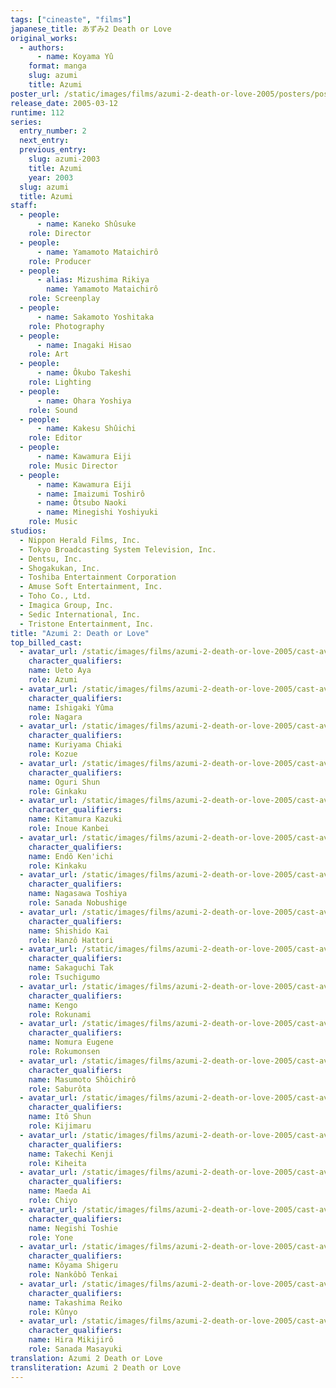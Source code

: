 ```yaml
---
tags: ["cineaste", "films"]
japanese_title: あずみ2 Death or Love
original_works:
  - authors:
      - name: Koyama Yû
    format: manga
    slug: azumi
    title: Azumi
poster_url: /static/images/films/azumi-2-death-or-love-2005/posters/poster.jpg
release_date: 2005-03-12
runtime: 112
series:
  entry_number: 2
  next_entry:
  previous_entry:
    slug: azumi-2003
    title: Azumi
    year: 2003
  slug: azumi
  title: Azumi
staff:
  - people:
      - name: Kaneko Shûsuke
    role: Director
  - people:
      - name: Yamamoto Mataichirô
    role: Producer
  - people:
      - alias: Mizushima Rikiya
        name: Yamamoto Mataichirô
    role: Screenplay
  - people:
      - name: Sakamoto Yoshitaka
    role: Photography
  - people:
      - name: Inagaki Hisao
    role: Art
  - people:
      - name: Ôkubo Takeshi
    role: Lighting
  - people:
      - name: Ohara Yoshiya
    role: Sound
  - people:
      - name: Kakesu Shûichi
    role: Editor
  - people:
      - name: Kawamura Eiji
    role: Music Director
  - people:
      - name: Kawamura Eiji
      - name: Imaizumi Toshirô
      - name: Ôtsubo Naoki
      - name: Minegishi Yoshiyuki
    role: Music
studios:
  - Nippon Herald Films, Inc.
  - Tokyo Broadcasting System Television, Inc.
  - Dentsu, Inc.
  - Shogakukan, Inc.
  - Toshiba Entertainment Corporation
  - Amuse Soft Entertainment, Inc.
  - Toho Co., Ltd.
  - Imagica Group, Inc.
  - Sedic International, Inc.
  - Tristone Entertainment, Inc.
title: "Azumi 2: Death or Love"
top_billed_cast:
  - avatar_url: /static/images/films/azumi-2-death-or-love-2005/cast-avatars/aya-ueto-0.jpg
    character_qualifiers:
    name: Ueto Aya
    role: Azumi
  - avatar_url: /static/images/films/azumi-2-death-or-love-2005/cast-avatars/yuma-ishigaki-0.jpg
    character_qualifiers:
    name: Ishigaki Yûma
    role: Nagara
  - avatar_url: /static/images/films/azumi-2-death-or-love-2005/cast-avatars/chiaki-kuriyama-0.jpg
    character_qualifiers:
    name: Kuriyama Chiaki
    role: Kozue
  - avatar_url: /static/images/films/azumi-2-death-or-love-2005/cast-avatars/shun-oguri-0.jpg
    character_qualifiers:
    name: Oguri Shun
    role: Ginkaku
  - avatar_url: /static/images/films/azumi-2-death-or-love-2005/cast-avatars/kazuki-kitamura-0.jpg
    character_qualifiers:
    name: Kitamura Kazuki
    role: Inoue Kanbei
  - avatar_url: /static/images/films/azumi-2-death-or-love-2005/cast-avatars/kenichi-endo-0.jpg
    character_qualifiers:
    name: Endô Ken'ichi
    role: Kinkaku
  - avatar_url: /static/images/films/azumi-2-death-or-love-2005/cast-avatars/toshiya-nagasawa-0.jpg
    character_qualifiers:
    name: Nagasawa Toshiya
    role: Sanada Nobushige
  - avatar_url: /static/images/films/azumi-2-death-or-love-2005/cast-avatars/kai-shishido-0.jpg
    character_qualifiers:
    name: Shishido Kai
    role: Hanzô Hattori
  - avatar_url: /static/images/films/azumi-2-death-or-love-2005/cast-avatars/tak-sakaguchi-0.jpg
    character_qualifiers:
    name: Sakaguchi Tak
    role: Tsuchigumo
  - avatar_url: /static/images/films/azumi-2-death-or-love-2005/cast-avatars/kengo-0.jpg
    character_qualifiers:
    name: Kengo
    role: Rokunami
  - avatar_url: /static/images/films/azumi-2-death-or-love-2005/cast-avatars/eugene-nomura-0.jpg
    character_qualifiers:
    name: Nomura Eugene
    role: Rokumonsen
  - avatar_url: /static/images/films/azumi-2-death-or-love-2005/cast-avatars/shoichiro-masumoto-0.jpg
    character_qualifiers:
    name: Masumoto Shôichirô
    role: Saburôta
  - avatar_url: /static/images/films/azumi-2-death-or-love-2005/cast-avatars/shun-ito-0.jpg
    character_qualifiers:
    name: Itô Shun
    role: Kijimaru
  - avatar_url: /static/images/films/azumi-2-death-or-love-2005/cast-avatars/kenji-takechi-0.jpg
    character_qualifiers:
    name: Takechi Kenji
    role: Kiheita
  - avatar_url: /static/images/films/azumi-2-death-or-love-2005/cast-avatars/ai-maeda-0.jpg
    character_qualifiers:
    name: Maeda Ai
    role: Chiyo
  - avatar_url: /static/images/films/azumi-2-death-or-love-2005/cast-avatars/toshie-negishi-0.jpg
    character_qualifiers:
    name: Negishi Toshie
    role: Yone
  - avatar_url: /static/images/films/azumi-2-death-or-love-2005/cast-avatars/shigeru-koyama-0.jpg
    character_qualifiers:
    name: Kôyama Shigeru
    role: Nankôbô Tenkai
  - avatar_url: /static/images/films/azumi-2-death-or-love-2005/cast-avatars/reiko-takashima-0.jpg
    character_qualifiers:
    name: Takashima Reiko
    role: Kûnyo
  - avatar_url: /static/images/films/azumi-2-death-or-love-2005/cast-avatars/mikijiro-hira-0.jpg
    character_qualifiers:
    name: Hira Mikijirô
    role: Sanada Masayuki
translation: Azumi 2 Death or Love
transliteration: Azumi 2 Death or Love
---
```

